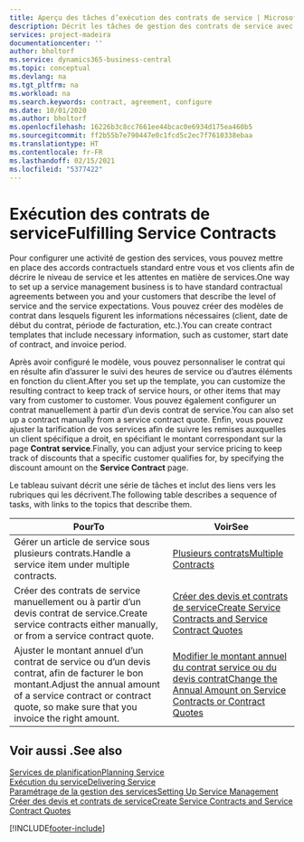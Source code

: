 ```yaml
---
title: Aperçu des tâches d’exécution des contrats de service | Microsoft Docs
description: Décrit les tâches de gestion des contrats de service avec les clients.
services: project-madeira
documentationcenter: ''
author: bholtorf
ms.service: dynamics365-business-central
ms.topic: conceptual
ms.devlang: na
ms.tgt_pltfrm: na
ms.workload: na
ms.search.keywords: contract, agreement, configure
ms.date: 10/01/2020
ms.author: bholtorf
ms.openlocfilehash: 16226b3c8cc7661ee44bcac0e6934d175ea460b5
ms.sourcegitcommit: ff2b55b7e790447e0c1fcd5c2ec7f7610338ebaa
ms.translationtype: HT
ms.contentlocale: fr-FR
ms.lasthandoff: 02/15/2021
ms.locfileid: "5377422"
---
```

# <a name="fulfilling-service-contracts"></a><span data-ttu-id="f1fab-103">Exécution des contrats de service</span><span class="sxs-lookup"><span data-stu-id="f1fab-103">Fulfilling Service Contracts</span></span> 
<span data-ttu-id="f1fab-104">Pour configurer une activité de gestion des services, vous pouvez mettre en place des accords contractuels standard entre vous et vos clients afin de décrire le niveau de service et les attentes en matière de services.</span><span class="sxs-lookup"><span data-stu-id="f1fab-104">One way to set up a service management business is to have standard contractual agreements between you and your customers that describe the level of service and the service expectations.</span></span> <span data-ttu-id="f1fab-105">Vous pouvez créer des modèles de contrat dans lesquels figurent les informations nécessaires (client, date de début du contrat, période de facturation, etc.).</span><span class="sxs-lookup"><span data-stu-id="f1fab-105">You can create contract templates that include necessary information, such as customer, start date of contract, and invoice period.</span></span>  
  
<span data-ttu-id="f1fab-106">Après avoir configuré le modèle, vous pouvez personnaliser le contrat qui en résulte afin d’assurer le suivi des heures de service ou d’autres éléments en fonction du client.</span><span class="sxs-lookup"><span data-stu-id="f1fab-106">After you set up the template, you can customize the resulting contract to keep track of service hours, or other items that may vary from customer to customer.</span></span> <span data-ttu-id="f1fab-107">Vous pouvez également configurer un contrat manuellement à partir d’un devis contrat de service.</span><span class="sxs-lookup"><span data-stu-id="f1fab-107">You can also set up a contract manually from a service contract quote.</span></span> <span data-ttu-id="f1fab-108">Enfin, vous pouvez ajuster la tarification de vos services afin de suivre les remises auxquelles un client spécifique a droit, en spécifiant le montant correspondant sur la page **Contrat service**.</span><span class="sxs-lookup"><span data-stu-id="f1fab-108">Finally, you can adjust your service pricing to keep track of discounts that a specific customer qualifies for, by specifying the discount amount on the **Service Contract** page.</span></span>  

<span data-ttu-id="f1fab-109">Le tableau suivant décrit une série de tâches et inclut des liens vers les rubriques qui les décrivent.</span><span class="sxs-lookup"><span data-stu-id="f1fab-109">The following table describes a sequence of tasks, with links to the topics that describe them.</span></span>   
  
|<span data-ttu-id="f1fab-110">**Pour**</span><span class="sxs-lookup"><span data-stu-id="f1fab-110">**To**</span></span>|<span data-ttu-id="f1fab-111">**Voir**</span><span class="sxs-lookup"><span data-stu-id="f1fab-111">**See**</span></span>|  
|------------|-------------|  
|<span data-ttu-id="f1fab-112">Gérer un article de service sous plusieurs contrats.</span><span class="sxs-lookup"><span data-stu-id="f1fab-112">Handle a service item under multiple contracts.</span></span> | [<span data-ttu-id="f1fab-113">Plusieurs contrats</span><span class="sxs-lookup"><span data-stu-id="f1fab-113">Multiple Contracts</span></span>](service-multiple-contracts.md)|  
|<span data-ttu-id="f1fab-114">Créer des contrats de service manuellement ou à partir d’un devis contrat de service.</span><span class="sxs-lookup"><span data-stu-id="f1fab-114">Create service contracts either manually, or from a service contract quote.</span></span>| [<span data-ttu-id="f1fab-115">Créer des devis et contrats de service</span><span class="sxs-lookup"><span data-stu-id="f1fab-115">Create Service Contracts and Service Contract Quotes</span></span>](service-how-to-create-service-contracts-and-service-contract-quotes.md)|
|<span data-ttu-id="f1fab-116">Ajuster le montant annuel d’un contrat de service ou d’un devis contrat, afin de facturer le bon montant.</span><span class="sxs-lookup"><span data-stu-id="f1fab-116">Adjust the annual amount of a service contract or contract quote, so make sure that you invoice the right amount.</span></span>|[<span data-ttu-id="f1fab-117">Modifier le montant annuel du contrat service ou du devis contrat</span><span class="sxs-lookup"><span data-stu-id="f1fab-117">Change the Annual Amount on Service Contracts or Contract Quotes</span></span>](service-how-to-change-the-annual-amount-on-service-contracts-or-contract-quotes.md)|

## <a name="see-also"></a><span data-ttu-id="f1fab-118">Voir aussi .</span><span class="sxs-lookup"><span data-stu-id="f1fab-118">See also</span></span>
[<span data-ttu-id="f1fab-119">Services de planification</span><span class="sxs-lookup"><span data-stu-id="f1fab-119">Planning Service</span></span>](service-plan-service.md)  
[<span data-ttu-id="f1fab-120">Exécution du service</span><span class="sxs-lookup"><span data-stu-id="f1fab-120">Delivering Service</span></span>](service-deliver-service.md)  
[<span data-ttu-id="f1fab-121">Paramétrage de la gestion des services</span><span class="sxs-lookup"><span data-stu-id="f1fab-121">Setting Up Service Management</span></span>](service-setup-service.md)  
[<span data-ttu-id="f1fab-122">Créer des devis et contrats de service</span><span class="sxs-lookup"><span data-stu-id="f1fab-122">Create Service Contracts and Service Contract Quotes</span></span>](service-how-to-create-service-contracts-and-service-contract-quotes.md)  


[!INCLUDE[footer-include](includes/footer-banner.md)]